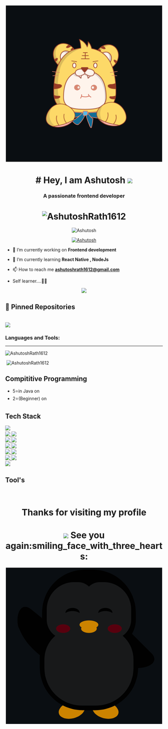 

<p align="center"><img src="./assets/hello.gif"></p>
<h1 align="center"> # Hey, I am Ashutosh <img src="https://raw.githubusercontent.com/MartinHeinz/MartinHeinz/master/wave.gif" width="30px"></h1>
<h3 align="center">A passionate frontend developer</h3>

<h1 align="center"> <img src="https://komarev.com/ghpvc/?username=AshutoshRath1612&label=Profile%20views&color=yellow&style=flat" alt="AshutoshRath1612" /> </h1>

<p align="center"><img src="http://github-readme-streak-stats.herokuapp.com?user=AshutoshRath1612&theme=highcontrast&hide_border=false" alt ="Ashutosh" />
  
<p align="center"> <a href=""><img src="https://github-profile-trophy.vercel.app/?username=AshutoshRath1612&theme=darkhub" alt="Ashutosh" /></a> </p> 


- 🔭 I’m currently working on **Frontend development**

- 🌱 I’m currently learning **React Native , NodeJs**

- 📫 How to reach me **ashutoshrath1612@gmail.com**

-   Self learner....🙌🙌

<p align="center"><img src="https://github.githubassets.com/images/spinners/octocat-spinner-64.gif"/></p>

## 📌 Pinned Repositories

<br>

<a href="https://github.com/AshutoshRath1612/Ashutosh-Portfolio">
  <img align="center" style="margin:0.5rem , font-weight:100%" src="https://github-readme-stats.vercel.app/api/pin/?username=AshutoshRath1612&repo=Ashutosh-Portfolio&title_color=ffffff&text_color=black&icon_color=c9fe01&bg_color=ffffff00" />
</a>

<h3 align="left">Languages and Tools:</h3>
<hr />

<p><img align="left" src="https://github-readme-stats.vercel.app/api/top-langs?username=AshutoshRath1612&show_icons=true&locale=en&layout=compact&bg_color=ffffff00" alt="AshutoshRath1612" /></p>

<br /> 

<p>&nbsp;<img  src="https://github-readme-stats.vercel.app/api?username=AshutoshRath1612&show_icons=true&locale=en&bg_color=ffffff00" alt="AshutoshRath1612" /></p>



## Compititive Programming 

- 5⭐in Java on 
    <a href="https://www.hackerrank.com/ashutoshrath1612">
    <img alt="" height="35px" src="https://img.shields.io/badge/-Hackerrank-2EC866?style=for-the-badge&logo=HackerRank&logoColor=white">
  </a><br/> 
- 2⭐(Beginner) on
   <a href="https://www.codechef.com/users/ashu_rath">
    <img alt="" height="35px" src="https://img.shields.io/badge/-CodeChef-5B4638?style=for-the-badge&logo=CodeChef&logoColor=white">
  </a><br/> 
<!-- <img height="35px" src="https://komarev.com/ghpvc/?username=AshutoshRath1612&label=Profile%20views&color=0e75b6&style=flat" alt="AshutoshRath1612" /> -->

## Tech Stack

<a href="https://reactnative.dev/">
    <img height="35px" src="https://img.shields.io/badge/React_Native-20232A?style=for-the-badge&logo=react&logoColor=61DAFB">
  </a><br/>
<a href="https://nextjs.org/">
    <img height="35px" src="https://img.shields.io/badge/next.js-000000?style=for-the-badge&logo=nextdotjs&logoColor=white">
  </a>
 <a href="https://reactjs.org/">
    <img height="35px" src="https://img.shields.io/badge/React-20232A?style=for-the-badge&logo=react&logoColor=61DAFB">
  </a><br/>
  <a href="https://html.com/">
    <img height="35px" src="https://img.shields.io/badge/HTML5-CA4245?style=for-the-badge&logo=html5&logoColor=white">
  </a>
  <a href="https://www.w3schools.com/css/">
   <img height="35px" src="https://img.shields.io/badge/CSS-8242bd?style=for-the-badge&logo=css3&logoColor=white"/>
  </a><br />
  <a href="https://tailwindcss.com/">
    <img height="35px" src="https://img.shields.io/badge/Tailwind_CSS-4a63b5?style=for-the-badge&logo=tailwind-css&logoColor=white">
  </a>
  <a href="https://getbootstrap.com/">
    <img height="35px" src="https://img.shields.io/badge/BOOTSTRAP-7700ff?style=for-the-badge&logo=bootstrap&logoColor=white">
  </a><br/>
  <a  href="https://www.javascript.com/">
    <img height="35px" src="https://img.shields.io/badge/JavaScript-yellow?style=for-the-badge&logo=javascript&logoColor=white">
  </a>
  <a  href="https://www.java.com/en/">
    <img height="35px" src="https://img.shields.io/badge/JAVA-ae5851?style=for-the-badge&logo=java&logoColor=F7DF1E">
  </a><br />
   <a  href="https://www.python.org/">
    <img height="35px" src="https://img.shields.io/badge/Python-ff8500?style=for-the-badge&logo=python&logoColor=white">
  </a>
   <a  href="https://jquery.com/">
    <img height="35px" src="https://img.shields.io/badge/Jquery-e03f1f?style=for-the-badge&logo=jquery&logoColor=white">
  </a><br />
  <a  href="https://nodejs.org/en/">
    <img height="35px" src="https://img.shields.io/badge/NodeJs-a2aa55?style=for-the-badge&logo=node.js&logoColor=white">
  </a><br />
  
   
## Tool's

<a><img height="35px" alt="" src="https://img.shields.io/badge/Visual_Studio_Code-0078D4?style=for-the-badge&logo=visual%20studio%20code&logoColor=white">
<a><img height="35px" alt="" src="https://img.shields.io/badge/GitHub-100000?style=for-the-badge&logo=github&logoColor=white">
<a><img height="35px" alt="" src="https://img.shields.io/badge/Eclipse-2C2255?style=for-the-badge&logo=eclipse&logoColor=white">
<a><img height="35px" alt="" src="https://img.shields.io/badge/Figma-F24E1E?style=for-the-badge&logo=figma&logoColor=white">
<a><img height="35px" alt="" src="https://img.shields.io/badge/prettier-1A2C34?style=for-the-badge&logo=prettier&logoColor=F7BA3E">
<a><img height="35px" alt="" src="https://img.shields.io/badge/Microsoft_Office-D83B01?style=for-the-badge&logo=microsoft-office&logoColor=white">
<a><img height="35px" alt="" src="https://img.shields.io/badge/Windows-0078D6?style=for-the-badge&logo=windows&logoColor=white">
<a><img height="35px" alt="" src="https://img.shields.io/badge/windows%20terminal-4D4D4D?style=for-the-badge&logo=windows%20terminal&logoColor=white">
<a><img height="35px" alt="" src="https://img.shields.io/badge/Google_chrome-4285F4?style=for-the-badge&logo=Google-chrome&logoColor=white"> 
  
<h1 align="center">   Thanks for visiting my profile <h1/>
<h1 align="center">	 <img src="https://raw.githubusercontent.com/MartinHeinz/MartinHeinz/master/wave.gif" width="30px">  See you again:smiling_face_with_three_hearts:</h1>

<p align="center"><img src="./assets/bye.gif"></p>














































<!-- ### Hi there 👋 -->
<!-- # Hello, folks! <img src="https://raw.githubusercontent.com/MartinHeinz/MartinHeinz/master/wave.gif" width="30px">

[![Visits Badge](https://badges.pufler.dev/visits/AshutoshRath1612/AshutoshRath1612)](https://github.com/AshutoshRath1612)
[![Twitter Badge](https://img.shields.io/badge/Twitter-Profile-informational?style=flat&logo=twitter&logoColor=white&color=1CA2F1)](https://twitter.com/iam_doomaf)
[![LinkedIn Badge](https://img.shields.io/badge/LinkedIn-Profile-informational?style=flat&logo=linkedin&logoColor=white&color=0D76A8)](https://www.linkedin.com/in/ashutosh-rath-52370621a/) -->


<!-- - 🔭 I’m currently studying in ITER, Bhubaneswar -->
<!-- - 🌱 I’m currently learning ReactJs -->
<!-- - 📫 How to reach me: <br> Email: ashutoshrath1612@gmail.com <br> Linkedin: https://www.linkedin.com/in/ashutosh-rath-52370621a/ -->
<!-- - ⚡ Fun fact: You are in Github 😁😁 -->
<!-- - ✊ Self Learner  -->
<!-- - ☀️ Rising everyday higher than the last sunset -->
<!--
**AshutoshRath1612/AshutoshRath1612** is a ✨ _special_ ✨ repository because its `README.md` (this file) appears on your GitHub profile.

Here are some ideas to get you started:

- 👯 I’m looking to collaborate on ...
- 🤔 I’m looking for help with ...
- 💬 Ask me about ...
- 😄 Pronouns: ...
-->
<!-- ![visitors](https://visitor-badge.glitch.me/badge?page_id=${AshutoshRath1612}.${https://github.com/AshutoshRath1612/AshutoshRath1612.git}) -->
